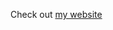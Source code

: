 
<!--
**cpstrommen/cpstrommen** is a ✨ _special_ ✨ repository because its `README.md` (this file) appears on your GitHub profile.
-->



Check out [my website](https://christian.strommen.dev/)
